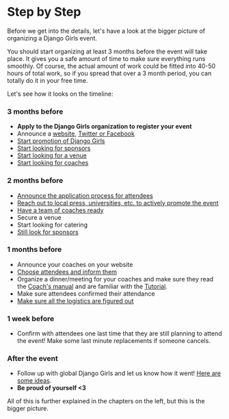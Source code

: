 # Step by Step

Before we get into the details, let's have a look at the bigger picture of organizing a Django Girls event.

You should start organizing at least 3 months before the event will take place. It gives you a safe amount of time to make sure everything runs smoothly. Of course, the actual amount of work could be fitted into 40-50 hours of total work, so if you spread that over a 3 month period, you can totally do it in your free time.

Let's see how it looks on the timeline:

### 3 months before

- __Apply to the Django Girls organization to register your event__
- Announce a [website](../website/), [Twitter or Facebook](/promotion/)
- [Start promotion of Django Girls](../promotion/)
- [Start looking for sponsors](../sponsors/)
- [Start looking for a venue](../logistics/)
- [Start looking for coaches](../coaches/)

### 2 months before

- [Announce the application process for attendees](../attendees/)
- [Reach out to local press, universities, etc. to actively promote the event](../promotion/)
- [Have a team of coaches ready](../coaches/)
- Secure a venue
- Start looking for catering
- [Still look for sponsors](../sponsors/)

### 1 months before

- Announce your coaches on your website
- [Choose attendees and inform them](../attendees/README.html#how-to-choose-attendees)
- Organize a dinner/meeting for your coaches and make sure they read the [Coach's manual](http://coach.djangogirls.org/) and are familiar with the [Tutorial](../tutorial/).
- Make sure attendees confirmed their attendance
- [Make sure all the logistics are figured out](../logistics/)

### 1 week before

- Confirm with attendees one last time that they are still planning to attend the event! Make some last minute replacements if someone cancels.

### After the event

- Follow up with global Django Girls and let us know how it went! [Here are some ideas](../after_the_event/).
- __Be proud of yourself <3__

All of this is further explained in the chapters on the left, but this is the bigger picture.
